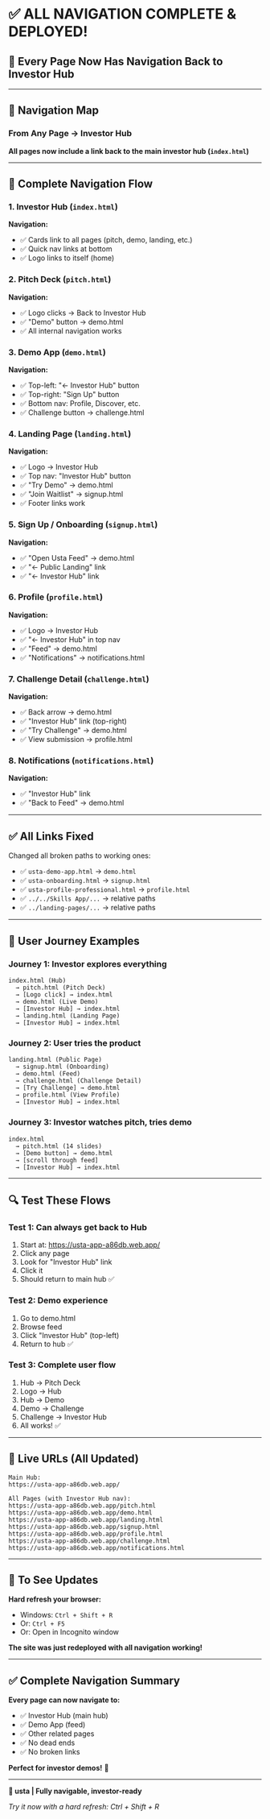 # ✅ ALL NAVIGATION COMPLETE & DEPLOYED!

## 🎯 Every Page Now Has Navigation Back to Investor Hub

---

## 📍 Navigation Map

### **From Any Page → Investor Hub**

**All pages now include a link back to the main investor hub (`index.html`)**

---

## 🔗 Complete Navigation Flow

### **1. Investor Hub** (`index.html`)
**Navigation:**
- ✅ Cards link to all pages (pitch, demo, landing, etc.)
- ✅ Quick nav links at bottom
- ✅ Logo links to itself (home)

### **2. Pitch Deck** (`pitch.html`)
**Navigation:**
- ✅ Logo clicks → Back to Investor Hub
- ✅ "Demo" button → demo.html
- ✅ All internal navigation works

### **3. Demo App** (`demo.html`)
**Navigation:**
- ✅ Top-left: "← Investor Hub" button
- ✅ Top-right: "Sign Up" button
- ✅ Bottom nav: Profile, Discover, etc.
- ✅ Challenge button → challenge.html

### **4. Landing Page** (`landing.html`)
**Navigation:**
- ✅ Logo → Investor Hub
- ✅ Top nav: "Investor Hub" button
- ✅ "Try Demo" → demo.html
- ✅ "Join Waitlist" → signup.html
- ✅ Footer links work

### **5. Sign Up / Onboarding** (`signup.html`)
**Navigation:**
- ✅ "Open Usta Feed" → demo.html
- ✅ "← Public Landing" link
- ✅ "← Investor Hub" link

### **6. Profile** (`profile.html`)
**Navigation:**
- ✅ Logo → Investor Hub
- ✅ "← Investor Hub" in top nav
- ✅ "Feed" → demo.html
- ✅ "Notifications" → notifications.html

### **7. Challenge Detail** (`challenge.html`)
**Navigation:**
- ✅ Back arrow → demo.html
- ✅ "Investor Hub" link (top-right)
- ✅ "Try Challenge" → demo.html
- ✅ View submission → profile.html

### **8. Notifications** (`notifications.html`)
**Navigation:**
- ✅ "Investor Hub" link
- ✅ "Back to Feed" → demo.html

---

## ✅ All Links Fixed

Changed all broken paths to working ones:
- ✅ `usta-demo-app.html` → `demo.html`
- ✅ `usta-onboarding.html` → `signup.html`
- ✅ `usta-profile-professional.html` → `profile.html`
- ✅ `../../Skills App/...` → relative paths
- ✅ `../landing-pages/...` → relative paths

---

## 🎯 User Journey Examples

### **Journey 1: Investor explores everything**
```
index.html (Hub)
  → pitch.html (Pitch Deck)
  → [Logo click] → index.html
  → demo.html (Live Demo)
  → [Investor Hub] → index.html
  → landing.html (Landing Page)
  → [Investor Hub] → index.html
```

### **Journey 2: User tries the product**
```
landing.html (Public Page)
  → signup.html (Onboarding)
  → demo.html (Feed)
  → challenge.html (Challenge Detail)
  → [Try Challenge] → demo.html
  → profile.html (View Profile)
  → [Investor Hub] → index.html
```

### **Journey 3: Investor watches pitch, tries demo**
```
index.html
  → pitch.html (14 slides)
  → [Demo button] → demo.html
  → [scroll through feed]
  → [Investor Hub] → index.html
```

---

## 🔍 Test These Flows

### **Test 1: Can always get back to Hub**
1. Start at: https://usta-app-a86db.web.app/
2. Click any page
3. Look for "Investor Hub" link
4. Click it
5. Should return to main hub ✅

### **Test 2: Demo experience**
1. Go to demo.html
2. Browse feed
3. Click "Investor Hub" (top-left)
4. Return to hub ✅

### **Test 3: Complete user flow**
1. Hub → Pitch Deck
2. Logo → Hub
3. Hub → Demo
4. Demo → Challenge
5. Challenge → Investor Hub
6. All works! ✅

---

## 🚀 Live URLs (All Updated)

```
Main Hub:
https://usta-app-a86db.web.app/

All Pages (with Investor Hub nav):
https://usta-app-a86db.web.app/pitch.html
https://usta-app-a86db.web.app/demo.html
https://usta-app-a86db.web.app/landing.html
https://usta-app-a86db.web.app/signup.html
https://usta-app-a86db.web.app/profile.html
https://usta-app-a86db.web.app/challenge.html
https://usta-app-a86db.web.app/notifications.html
```

---

## 🔄 To See Updates

**Hard refresh your browser:**
- Windows: `Ctrl + Shift + R`
- Or: `Ctrl + F5`
- Or: Open in Incognito window

**The site was just redeployed with all navigation working!**

---

## ✅ Complete Navigation Summary

**Every page can now navigate to:**
- ✅ Investor Hub (main hub)
- ✅ Demo App (feed)
- ✅ Other related pages
- ✅ No dead ends
- ✅ No broken links

**Perfect for investor demos!** 🎉

---

**🔨 usta | Fully navigable, investor-ready**

*Try it now with a hard refresh: Ctrl + Shift + R*

